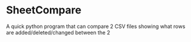 # SheetCompare

A quick python program that can compare 2 CSV files showing what rows are added/deleted/changed between the 2
